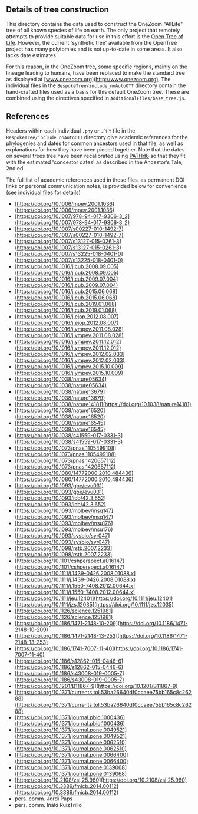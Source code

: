 ## Details of tree construction

This directory contains the data used to construct the OneZoom "AllLife" tree of all known species of life on earth. The only project that remotely attempts to provide suitable data for use in this effort is the [Open Tree of Life](https://tree.opentreeoflife.org). However, the current 'synthetic tree' available from the OpenTree project has many polytomies and is not up-to-date in some areas. It also lacks date estimates.

For this reason, in the OneZoom tree, some specific regions, mainly on the lineage leading to humans, have been replaced to make the standard tree as displayed at [www.onezoom.org](http://www.onezoom.org). The individual files in the `BespokeTree/include_noAutoOTT` directory contain the hand-crafted files used as a basis for this default OneZoom tree. These are combined using the directives specified in `AdditionalFiles/base_tree.js`.

## References

Headers within each individual `.phy` or `.PHY` file in the `BespokeTree/include_noAutoOTT` directory give academic references for the phylogenies and dates for common ancestors used in that file, as well as explanations for how they have been pieced together. Note that the dates on several trees tree have been recalibrated using [PATHd8](http://www2.math.su.se/PATHd8/) so that they fit with the estimated 'concestor dates' as described in the Ancestor’s Tale, 2nd ed.

The full list of academic references used in these files, as permanent DOI links or personal communication notes, is provided below for convenience (see [individual files](BespokeTree/include_noAutoOTT) for details)

<!-- Note that the text below was obtained by

perl -ne 'print "* [$1]($1)\n" if m|(https://doi\S+)|g' include_noAutoOTT/* | sort | uniq
perl -ne 'print "* $1\n" if m|(pers.\s+comm.\s+\S+\s+\S+)|g' include_noAutoOTT/*

 -->
 
* [https://doi.org/10.1006/mpev.2001.1036](https://doi.org/10.1006/mpev.2001.1036)
* [https://doi.org/10.1007/978-94-017-9306-3_2](https://doi.org/10.1007/978-94-017-9306-3_2)
* [https://doi.org/10.1007/s00227-010-1492-7](https://doi.org/10.1007/s00227-010-1492-7)
* [https://doi.org/10.1007/s13127-015-0261-3](https://doi.org/10.1007/s13127-015-0261-3)
* [https://doi.org/10.1007/s13225-018-0401-0](https://doi.org/10.1007/s13225-018-0401-0)
* [https://doi.org/10.1016/j.cub.2008.09.005](https://doi.org/10.1016/j.cub.2008.09.005)
* [https://doi.org/10.1016/j.cub.2009.07.004](https://doi.org/10.1016/j.cub.2009.07.004)
* [https://doi.org/10.1016/j.cub.2015.06.068](https://doi.org/10.1016/j.cub.2015.06.068)
* [https://doi.org/10.1016/j.cub.2019.01.068](https://doi.org/10.1016/j.cub.2019.01.068)
* [https://doi.org/10.1016/j.ejop.2012.08.007](https://doi.org/10.1016/j.ejop.2012.08.007)
* [https://doi.org/10.1016/j.ympev.2011.08.028](https://doi.org/10.1016/j.ympev.2011.08.028)
* [https://doi.org/10.1016/j.ympev.2011.12.012](https://doi.org/10.1016/j.ympev.2011.12.012)
* [https://doi.org/10.1016/j.ympev.2012.02.033](https://doi.org/10.1016/j.ympev.2012.02.033)
* [https://doi.org/10.1016/j.ympev.2015.10.009](https://doi.org/10.1016/j.ympev.2015.10.009)
* [https://doi.org/10.1038/nature05634](https://doi.org/10.1038/nature05634)
* [https://doi.org/10.1038/nature13679](https://doi.org/10.1038/nature13679)
* [https://doi.org/10.1038/nature14181](https://doi.org/10.1038/nature14181)
* [https://doi.org/10.1038/nature16520](https://doi.org/10.1038/nature16520)
* [https://doi.org/10.1038/nature16545](https://doi.org/10.1038/nature16545)
* [https://doi.org/10.1038/s41559-017-0331-3](https://doi.org/10.1038/s41559-017-0331-3)
* [https://doi.org/10.1073/pnas.1105499108](https://doi.org/10.1073/pnas.1105499108)
* [https://doi.org/10.1073/pnas.1420657112](https://doi.org/10.1073/pnas.1420657112)
* [https://doi.org/10.1080/14772000.2010.484436](https://doi.org/10.1080/14772000.2010.484436)
* [https://doi.org/10.1093/gbe/evu031](https://doi.org/10.1093/gbe/evu031)
* [https://doi.org/10.1093/icb/42.3.652](https://doi.org/10.1093/icb/42.3.652)
* [https://doi.org/10.1093/molbev/msq147](https://doi.org/10.1093/molbev/msq147)
* [https://doi.org/10.1093/molbev/msu176](https://doi.org/10.1093/molbev/msu176)
* [https://doi.org/10.1093/sysbio/syr047](https://doi.org/10.1093/sysbio/syr047)
* [https://doi.org/10.1098/rstb.2007.2233](https://doi.org/10.1098/rstb.2007.2233)
* [https://doi.org/10.1101/cshperspect.a016147](https://doi.org/10.1101/cshperspect.a016147)
* [https://doi.org/10.1111/j.1439-0426.2008.01088.x](https://doi.org/10.1111/j.1439-0426.2008.01088.x)
* [https://doi.org/10.1111/j.1550-7408.2012.00644.x](https://doi.org/10.1111/j.1550-7408.2012.00644.x)
* [https://doi.org/10.1111/jeu.12401](https://doi.org/10.1111/jeu.12401)
* [https://doi.org/10.1111/jzs.12035](https://doi.org/10.1111/jzs.12035)
* [https://doi.org/10.1126/science.1251981](https://doi.org/10.1126/science.1251981)
* [https://doi.org/10.1186/1471-2148-10-209](https://doi.org/10.1186/1471-2148-10-209)
* [https://doi.org/10.1186/1471-2148-13-253](https://doi.org/10.1186/1471-2148-13-253)
* [https://doi.org/10.1186/1741-7007-11-40](https://doi.org/10.1186/1741-7007-11-40)
* [https://doi.org/10.1186/s12862-015-0446-6](https://doi.org/10.1186/s12862-015-0446-6)
* [https://doi.org/10.1186/s43008-019-0005-7](https://doi.org/10.1186/s43008-019-0005-7)
* [https://doi.org/10.1201/B11867-9](https://doi.org/10.1201/B11867-9)
* [https://doi.org/10.1371/currents.tol.53ba26640df0ccaee75bb165c8c26288](https://doi.org/10.1371/currents.tol.53ba26640df0ccaee75bb165c8c26288)
* [https://doi.org/10.1371/journal.pbio.1000436](https://doi.org/10.1371/journal.pbio.1000436)
* [https://doi.org/10.1371/journal.pone.0049521](https://doi.org/10.1371/journal.pone.0049521)
* [https://doi.org/10.1371/journal.pone.0062510](https://doi.org/10.1371/journal.pone.0062510)
* [https://doi.org/10.1371/journal.pone.0066400](https://doi.org/10.1371/journal.pone.0066400)
* [https://doi.org/10.1371/journal.pone.0139068](https://doi.org/10.1371/journal.pone.0139068)
* [https://doi.org/10.2108/zsj.25.960](https://doi.org/10.2108/zsj.25.960)
* [https://doi.org/10.3389/fmicb.2014.00112](https://doi.org/10.3389/fmicb.2014.00112)
* pers. comm. Jordi Paps
* pers. comm. Iñaki RuizTrillo

